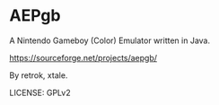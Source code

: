 # AEPgb


A Nintendo Gameboy (Color) Emulator written in Java.

https://sourceforge.net/projects/aepgb/


By retrok, xtale.

LICENSE: GPLv2

